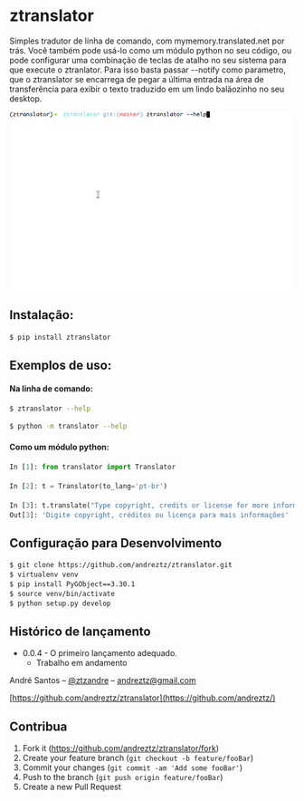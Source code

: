 # ztranslator

Simples tradutor de linha de comando, com mymemory.translated.net por trás. Você também pode usá-lo como um módulo python no seu código, ou pode configurar uma combinação de teclas de atalho no seu sistema para que execute o ztranlator. Para isso basta passar --notify como parametro, que o ztranslator se encarrega de pegar a última entrada na área de transferência para exibir o texto traduzido em um lindo balãozinho no seu desktop.

![](header.gif)

## Instalação:

```sh
$ pip install ztranslator
```

## Exemplos de uso:

#### Na linha de comando:

```sh
$ ztranslator --help
```

```sh
$ python -m translator --help
```

#### Como um módulo python:

```python
In [1]: from translator import Translator

In [2]: t = Translator(to_lang='pt-br')

In [3]: t.translate("Type copyright, credits or license for more information")
Out[3]: 'Digite copyright, créditos ou licença para mais informações'
```

## Configuração para Desenvolvimento

```sh
$ git clone https://github.com/andreztz/ztranslator.git
$ virtualenv venv
$ pip install PyGObject==3.30.1
$ source venv/bin/activate
$ python setup.py develop
```

## Histórico de lançamento

-   0.0.4 - O primeiro lançamento adequado.
    -   Trabalho em andamento

André Santos – [@ztzandre](https://twitter.com/ztzandre) – andreztz@gmail.com

[https://github.com/andreztz/ztranslator](https://github.com/andreztz/)

## Contribua

1. Fork it (<https://github.com/andreztz/ztranslator/fork>)
2. Create your feature branch (`git checkout -b feature/fooBar`)
3. Commit your changes (`git commit -am 'Add some fooBar'`)
4. Push to the branch (`git push origin feature/fooBar`)
5. Create a new Pull Request

